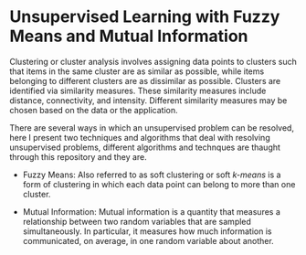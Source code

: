 # Unsupervised Learning with Fuzzy Means and Mutual Information

Clustering or cluster analysis involves assigning data points to clusters such that items in the same cluster are as similar as possible, while items belonging to different clusters are as dissimilar as possible. Clusters are identified via similarity measures. These similarity measures include distance, connectivity, and intensity. Different similarity measures may be chosen based on the data or the application.

There are several ways in which an unsupervised problem can be resolved, here I present two techniques and algorithms that deal with resolving unsupervised problems, different algorithms and technques are thaught through this repository and they are.

* Fuzzy Means: Also referred to as soft clustering or soft *k-means* is a form of clustering in which each data point can belong to more than one cluster.

* Mutual Information: Mutual information is a quantity that measures a relationship between two random variables that are sampled simultaneously. In particular, it measures how much information is communicated, on average, in one random variable about another.
